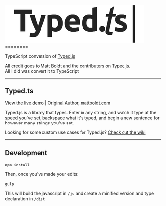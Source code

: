 <img src="./logo-cropped.png" width="450px" title="Typed.ts" />
========

TypeScript conversion of [Typed.js](http://www.mattboldt.com/demos/typed-js/) 

All credit goes to Matt Boldt and the contributers on [Typed.js.](https://github.com/mattboldt/typed.js)  
All I did was convert it to TypeScript

---
## Typed.ts

[View the live demo](http://www.mattboldt.com/demos/typed-js/) | [Original Author, mattboldt.com](http://www.mattboldt.com)

Typed.js is a library that types. Enter in any string, and watch it type at the speed you've set, backspace what it's typed, and begin a new sentence for however many strings you've set.

Looking for some custom use cases for Typed.js? [Check out the wiki](https://github.com/mattboldt/typed.js/wiki)

---

## Development

`npm install`

Then, once you've made your edits:

`gulp`

This will build the javascript in `/js` and create a minified version and type declaration in `/dist`